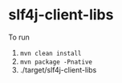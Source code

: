 # slf4j-client-libs
To run

1) `mvn clean install`
2) `mvn package -Pnative`
4) ./target/slf4j-client-libs
